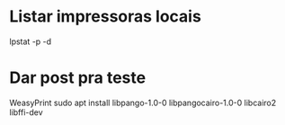 # Listar impressoras locais 

lpstat -p -d

# Dar post pra teste 

WeasyPrint
sudo apt install libpango-1.0-0 libpangocairo-1.0-0 libcairo2 libffi-dev